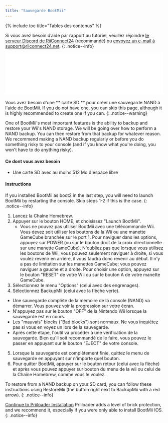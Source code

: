```yaml
---
title: "Sauvegarde BootMii"
---
```


{% include toc title="Tables des contenus" %}

Si vous avez besoin d’aide par rapport au tutoriel, veuillez rejoindre [le serveur Discord de RiiConnect24](https://discord.gg/b4Y7jfD) (recommandé) ou [envoyez un e-mail à support@riiconnect24.net](mailto:support@riiconnect24.net).
{: .notice--info}

![Logo de BootMii](/images/bootmii.png)

Vous avez besoin d'une ** carte SD ** pour créer une sauvegarde NAND à l'aide de BootMii. If you do not have one, you can skip this page, although it is highly recommended to create one if you can.
{: .notice--warning}

One of BootMii's most important features is the ability to backup and restore your Wii's NAND storage. We will be going over how to perform a NAND backup. You can then restore from that backup for whatever reason. We recommend making a NAND backup regularly or before you do something risky to your console (and if you know what you're doing, you won't have to do anything risky).

#### Ce dont vous avez besoin
* Une carte SD avec au moins 512 Mo d'espace libre

#### Instructions
If you installed BootMii as boot2 in the last step, you will need to launch BootMii by restarting the console. Skip steps 1-2 if this is the case.
{: .notice--info}
1. Lancez la Chaîne Homebrew.
2. Appuyer sur le bouton HOME, et choisissez "Launch BootMii".
   - Vous ne pouvez pas utiliser BootMii avec une télécommande Wii. Vous devez soit utiliser les boutons de la Wii ou une manette GameCube branchée sur le port 1. Pour naviguer dans les options, appuyez sur POWER (ou sur le bouton droit de la croix directionnelle sur une manette GameCube). N'oubliez pas que lorsque vous utilisez les boutons de Wii, vous pouvez seulement naviguer à droite, si vous voulez revenir en arrière, il vous faudra donc revenir au début. Il n'y a pas de limitation sur les manettes GameCube; vous pouvez naviguer a gauche et a droite. Pour choisir une option, appuyez sur le bouton "RESET" de votre Wii ou sur le bouton A de votre manette GameCube.
3. Sélectionnez le menu "Options" (celui avec des engrenages).
4. Sélectionnez BackupMii (celui avec la flèche verte).
- Une sauvegarde complète de la mémoire de la console (NAND) va démarrer. Vous pouvez voir la progression sur votre écran.
- N'appuyez pas sur le bouton "OFF" de la Nintendo Wii lorsque la sauvegarde est en cours.
- Les "mauvais" blocks ("Bad blocks") sont normaux. Ne vous inquiétez pas si vous en voyez un lors de la sauvegarde.
- Après cette étape, l'outil va procéder à une vérification de la sauvegarde. Bien qu'il soit recommandé de le faire, vous pouvez le passer en appuyant sur le bouton "EJECT" de votre console.
5. Lorsque la sauvegarde est complètement finie, quittez le menu de sauvegarde en appuyant sur n'importe quel bouton.
6. Pour quitter BootMii, appuyer sur le bouton retour (celui avec la flèche) et après vous pouvez appuyer sur bouton du menu de la wii ou celui de la Chaîne Homebrew, comme vous le voulez.

To restore from a NAND backup on your SD card, you can follow these instructions using RestoreMii (the button right next to BackupMii with a red arrow).
{: .notice--info}

[Continue to Priiloader Installation](priiloader) Priiloader adds a level of brick protection, and we recommend it, especially if you were only able to install BootMii IOS.
{: .notice--info}
